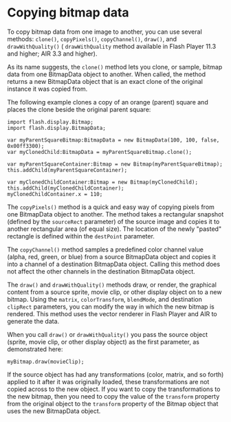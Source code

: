 # Copying bitmap data

To copy bitmap data from one image to another, you can use several methods:
`clone()`, `copyPixels()`, `copyChannel()`, `draw()`, and `drawWithQuality()` (
`drawWithQuality` method available in Flash Player 11.3 and higher; AIR 3.3 and
higher).

As its name suggests, the `clone()` method lets you clone, or sample, bitmap
data from one BitmapData object to another. When called, the method returns a
new BitmapData object that is an exact clone of the original instance it was
copied from.

The following example clones a copy of an orange (parent) square and places the
clone beside the original parent square:

    import flash.display.Bitmap;
    import flash.display.BitmapData;

    var myParentSquareBitmap:BitmapData = new BitmapData(100, 100, false, 0x00ff3300);
    var myClonedChild:BitmapData = myParentSquareBitmap.clone();

    var myParentSquareContainer:Bitmap = new Bitmap(myParentSquareBitmap);
    this.addChild(myParentSquareContainer);

    var myClonedChildContainer:Bitmap = new Bitmap(myClonedChild);
    this.addChild(myClonedChildContainer);
    myClonedChildContainer.x = 110;

The `copyPixels()` method is a quick and easy way of copying pixels from one
BitmapData object to another. The method takes a rectangular snapshot (defined
by the `sourceRect` parameter) of the source image and copies it to another
rectangular area (of equal size). The location of the newly "pasted" rectangle
is defined within the `destPoint` parameter.

The `copyChannel()` method samples a predefined color channel value (alpha, red,
green, or blue) from a source BitmapData object and copies it into a channel of
a destination BitmapData object. Calling this method does not affect the other
channels in the destination BitmapData object.

The `draw()` and `drawWithQuality()` methods draw, or render, the graphical
content from a source sprite, movie clip, or other display object on to a new
bitmap. Using the `matrix`, `colorTransform`, `blendMode`, and destination
`clipRect` parameters, you can modify the way in which the new bitmap is
rendered. This method uses the vector renderer in Flash Player and AIR to
generate the data.

When you call `draw()` or `drawWithQuality()` you pass the source object
(sprite, movie clip, or other display object) as the first parameter, as
demonstrated here:

    myBitmap.draw(movieClip);

If the source object has had any transformations (color, matrix, and so forth)
applied to it after it was originally loaded, these transformations are not
copied across to the new object. If you want to copy the transformations to the
new bitmap, then you need to copy the value of the `transform` property from the
original object to the `transform` property of the Bitmap object that uses the
new BitmapData object.
